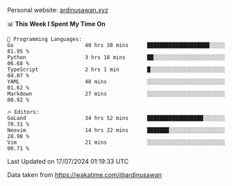Personal website: [ardinusawan.xyz](https://ardinusawan.xyz)

<!--START_SECTION:waka-->
📊 **This Week I Spent My Time On** 

```text
💬 Programming Languages: 
Go                       40 hrs 38 mins      ████████████████████░░░░░   81.95 % 
Python                   3 hrs 18 mins       ██░░░░░░░░░░░░░░░░░░░░░░░   06.68 % 
TypeScript               2 hrs 1 min         █░░░░░░░░░░░░░░░░░░░░░░░░   04.07 % 
YAML                     48 mins             ░░░░░░░░░░░░░░░░░░░░░░░░░   01.62 % 
Markdown                 27 mins             ░░░░░░░░░░░░░░░░░░░░░░░░░   00.92 % 

🔥 Editors: 
GoLand                   34 hrs 52 mins      ██████████████████░░░░░░░   70.31 % 
Neovim                   14 hrs 22 mins      ███████░░░░░░░░░░░░░░░░░░   28.98 % 
Vim                      21 mins             ░░░░░░░░░░░░░░░░░░░░░░░░░   00.71 % 
```


 Last Updated on 17/07/2024 01:19:33 UTC
<!--END_SECTION:waka-->
Data taken from https://wakatime.com/@ardinusawan

